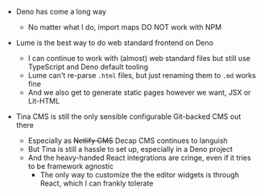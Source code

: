 - Deno has come a long way
  - No matter what I do, import maps DO NOT work with NPM

- Lume is the best way to do web standard frontend on Deno
  - I can continue to work with (almost) web standard files but still use TypeScript and Deno default tooling
  - Lume can't re-parse `.html` files, but just renaming them to `.md` works fine
  - And we also get to generate static pages however we want, JSX or Lit-HTML

- Tina CMS is still the only sensible configurable Git-backed CMS out there
  - Especially as ~~Netlify CMS~~ Decap CMS continues to languish
  - But Tina is still a hassle to set up, especially in a Deno project
  - And the heavy-handed React integrations are cringe, even if it tries to be framework agnostic
    - The only way to customize the the editor widgets is through React, which I can frankly tolerate
